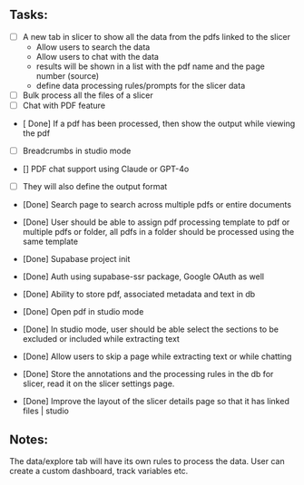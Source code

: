 ## Tasks:
 - [ ] A new tab in slicer to show all the data from the pdfs linked to the slicer
      - Allow users to search the data
      - Allow users to chat with the data
      - results will be shown in a list with the pdf name and the page number (source)
      - define data processing rules/prompts for the slicer data
 - [ ] Bulk process all the files of a slicer
 - [ ] Chat with PDF feature
 - [ Done] If a pdf has been processed, then show the output while viewing the pdf
- [ ] Breadcrumbs in studio mode
- [] PDF chat support using Claude or GPT-4o
- [ ] They will also define the output format
- [Done] Search page to search across multiple pdfs or entire documents
- [Done] User should be able to assign pdf processing template to pdf or multiple pdfs or folder, all
      pdfs in a folder should be processed using the same template

- [Done] Supabase project init
- [Done] Auth using supabase-ssr package, Google OAuth as well
- [Done] Ability to store pdf, associated metadata and text in db
- [Done] Open pdf in studio mode
- [Done] In studio mode, user should be able select the sections to be excluded or included while extracting text
- [Done] Allow users to skip a page while extracting text or while chatting
- [Done] Store the annotations and the processing rules in the db for slicer, read it on the slicer settings page.
- [Done] Improve the layout of the slicer details page so that it has linked files |  studio


## Notes:
 The data/explore tab will have its own rules to process the data.
 User can create a custom dashboard, track variables etc.
 

